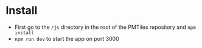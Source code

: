 # Install

* First go to the `/js` directory in the root of the PMTiles repository and `npm install`
* `npm run dev` to start the app on port 3000